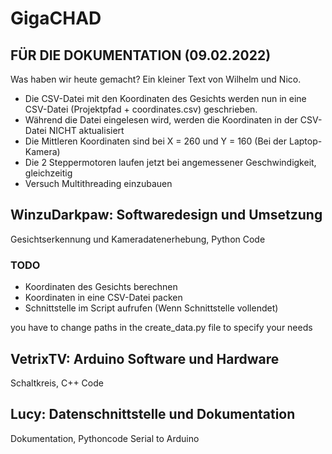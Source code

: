 # GigaCHAD

## FÜR DIE DOKUMENTATION (09.02.2022)
Was haben wir heute gemacht? Ein kleiner Text von Wilhelm und Nico.

- Die CSV-Datei mit den Koordinaten des Gesichts werden nun in eine CSV-Datei (Projektpfad + coordinates.csv) geschrieben.
- Während die Datei eingelesen wird, werden die Koordinaten in der CSV-Datei NICHT aktualisiert
- Die Mittleren Koordinaten sind bei X = 260 und Y = 160 (Bei der Laptop-Kamera)
- Die 2 Steppermotoren laufen jetzt bei angemessener Geschwindigkeit, gleichzeitig
- Versuch Multithreading einzubauen


## WinzuDarkpaw: Softwaredesign und Umsetzung
Gesichtserkennung und Kameradatenerhebung, Python Code


### TODO
- Koordinaten des Gesichts berechnen
- Koordinaten in eine CSV-Datei packen
- Schnittstelle im Script aufrufen (Wenn Schnittstelle vollendet)

you have to change paths in the create_data.py file to specify your needs

## VetrixTV: Arduino Software und Hardware
Schaltkreis, C++ Code

## Lucy: Datenschnittstelle und Dokumentation
Dokumentation, Pythoncode Serial to Arduino
